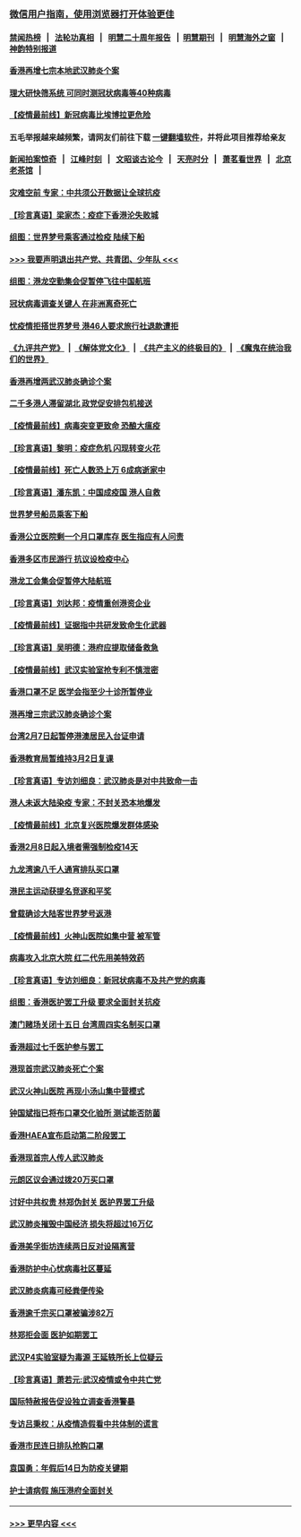 ### [微信用户指南，使用浏览器打开体验更佳](https://github.com/gfw-breaker/banned-news1/blob/master/indexes/wechat-guide.md?t=0)
#### [禁闻热榜](热点新闻.md?t=0)  &nbsp;&nbsp;|&nbsp;&nbsp; [法轮功真相](https://github.com/gfw-breaker/truth/blob/master/README.md?t=0) &nbsp;&nbsp;|&nbsp;&nbsp; [明慧二十周年报告](https://github.com/gfw-breaker/mh-reports/blob/master/README.md?t=0) &nbsp;&nbsp;|&nbsp;&nbsp;[明慧期刊](https://github.com/gfw-breaker/mh-qikan) &nbsp;&nbsp;|&nbsp;&nbsp; [明慧海外之窗](https://github.com/gfw-breaker/mh-news/blob/master/README.md?t=0) &nbsp;&nbsp;|&nbsp;&nbsp; [神韵特别报道](https://github.com/gfw-breaker/mh-news/blob/master/shenyun.md?t=0)
#### [香港再增七宗本地武汉肺炎个案](../pages/nsc415/n11862405.md?t=02121033) 
#### [理大研快筛系统 可同时测冠状病毒等40种病毒](../pages/nsc415/n11862376.md?t=02121033) 
#### [【疫情最前线】新冠病毒比埃博拉更危险](../pages/nsc415/n11862199.md?t=02121033) 
#### 五毛举报越来越频繁，请网友们前往下载 [一键翻墙软件](https://github.com/gfw-breaker/ssr-accounts)，并将此项目推荐给亲友
#### [新闻拍案惊奇](https://github.com/gfw-breaker/banned-news1/blob/master/pages/link4.md) &nbsp;&nbsp;|&nbsp;&nbsp; [江峰时刻](https://github.com/gfw-breaker/banned-news1/blob/master/pages/link4.md) &nbsp;&nbsp;|&nbsp;&nbsp; [文昭谈古论今](https://github.com/gfw-breaker/banned-news1/blob/master/pages/link4.md) &nbsp;&nbsp;|&nbsp;&nbsp; [天亮时分](https://github.com/gfw-breaker/banned-news1/blob/master/pages/link4.md) &nbsp;&nbsp;|&nbsp;&nbsp; [萧茗看世界](https://github.com/gfw-breaker/banned-news1/blob/master/pages/link4.md) &nbsp;&nbsp;|&nbsp;&nbsp; [北京老茶馆](https://github.com/gfw-breaker/banned-news1/blob/master/pages/link4.md) &nbsp;&nbsp;|&nbsp;&nbsp; 
#### [灾难空前 专家：中共须公开数据让全球抗疫](../pages/nsc415/n11862162.md?t=02121033) 
#### [【珍言真语】梁家杰：疫症下香港沦失败城](../pages/nsc415/n11861588.md?t=02121033) 
#### [组图：世界梦号乘客通过检疫 陆续下船](../pages/nsc415/n11858302.md?t=02121033) 
#### [>>> 我要声明退出共产党、共青团、少年队 <<<](https://github.com/begood0513/goodnews/blob/master/quit/letter.md) 
#### [组图：港龙空勤集会促暂停飞往中国航班](../pages/nsc415/n11858190.md?t=02121033) 
#### [冠状病毒调查关键人 在非洲离奇死亡](../pages/nsc415/n11859798.md?t=02121033) 
#### [忧疫情拒搭世界梦号 港46人要求旅行社退款遭拒](../pages/nsc415/n11859849.md?t=02121033) 
#### [《九评共产党》](https://github.com/begood0513/9ping.md/blob/master/README.md) &nbsp;|&nbsp; [《解体党文化》](../../../../jtdwh.md/blob/master/README.md)  &nbsp;|&nbsp; [《共产主义的终极目的》](../../../../gczydzjmd.md/blob/master/README.md) &nbsp;|&nbsp; [《魔鬼在统治我们的世界》](../../../../mgztzwmdsj.md/blob/master/README.md) 
#### [香港再增两武汉肺炎确诊个案](../pages/nsc415/n11859833.md?t=02121033) 
#### [二千多港人滞留湖北 政党促安排包机接送](../pages/nsc415/n11859831.md?t=02121033) 
#### [【疫情最前线】病毒突变更致命 恐酿大瘟疫](../pages/nsc415/n11859604.md?t=02121033) 
#### [【珍言真语】黎明：疫症危机 闪现转变火花](../pages/nsc415/n11859199.md?t=02121033) 
#### [【疫情最前线】死亡人数恐上万 6成病逝家中](../pages/nsc415/n11856687.md?t=02121033) 
#### [【珍言真语】潘东凯：中国成疫国 港人自救](../pages/nsc415/n11856962.md?t=02121033) 
#### [世界梦号船员乘客下船](../pages/nsc415/n11856883.md?t=02121033) 
#### [香港公立医院剩一个月口罩库存 医生指应有人问责](../pages/nsc415/n11856875.md?t=02121033) 
#### [香港多区市民游行 抗议设检疫中心](../pages/nsc415/n11856866.md?t=02121033) 
#### [港龙工会集会促暂停大陆航班](../pages/nsc415/n11856840.md?t=02121033) 
#### [【珍言真语】刘达邦：疫情重创港资企业](../pages/nsc415/n11854274.md?t=02121033) 
#### [【疫情最前线】证据指中共研发致命生化武器](../pages/nsc415/n11853087.md?t=02121033) 
#### [【珍言真语】吴明德：港府应提取储备救急](../pages/nsc415/n11852734.md?t=02121033) 
#### [【疫情最前线】武汉实验室抢专利不慎泄密](../pages/nsc415/n11850310.md?t=02121033) 
#### [香港口罩不足 医学会指至少十诊所暂停业](../pages/nsc415/n11850301.md?t=02121033) 
#### [港再增三宗武汉肺炎确诊个案](../pages/nsc415/n11850328.md?t=02121033) 
#### [台湾2月7日起暂停港澳居民入台证申请](../pages/nsc415/n11850304.md?t=02121033) 
#### [香港教育局暂维持3月2日复课](../pages/nsc415/n11850260.md?t=02121033) 
#### [【珍言真语】专访刘细良：武汉肺炎是对中共致命一击](../pages/nsc415/n11849934.md?t=02121033) 
#### [港人未返大陆染疫 专家：不封关恐本地爆发](../pages/nsc415/n11848021.md?t=02121033) 
#### [【疫情最前线】北京复兴医院爆发群体感染](../pages/nsc415/n11847626.md?t=02121033) 
#### [香港2月8日起入境者需强制检疫14天](../pages/nsc415/n11847658.md?t=02121033) 
#### [九龙湾逾八千人通宵排队买口罩](../pages/nsc415/n11847647.md?t=02121033) 
#### [港民主运动获提名竞逐和平奖](../pages/nsc415/n11847633.md?t=02121033) 
#### [曾载确诊大陆客世界梦号返港](../pages/nsc415/n11847608.md?t=02121033) 
#### [【疫情最前线】火神山医院如集中营 被军管](../pages/nsc415/n11847524.md?t=02121033) 
#### [病毒攻入北京大院 红二代先用美特效药](../pages/nsc415/n11847427.md?t=02121033) 
#### [【珍言真语】专访刘细良：新冠状病毒不及共产党的病毒](../pages/nsc415/n11847164.md?t=02121033) 
#### [组图：香港医护罢工升级 要求全面封关抗疫](../pages/nsc415/n11844107.md?t=02121033) 
#### [澳门赌场关闭十五日 台湾周四实名制买口罩](../pages/nsc415/n11845083.md?t=02121033) 
#### [香港超过七千医护参与罢工](../pages/nsc415/n11845051.md?t=02121033) 
#### [港现首宗武汉肺炎死亡个案](../pages/nsc415/n11844998.md?t=02121033) 
#### [武汉火神山医院 再现小汤山集中营模式](../pages/nsc415/n11844763.md?t=02121033) 
#### [钟国斌指已将布口罩交化验所 测试能否防菌](../pages/nsc415/n11842783.md?t=02121033) 
#### [香港HAEA宣布启动第二阶段罢工](../pages/nsc415/n11842723.md?t=02121033) 
#### [香港现首宗人传人武汉肺炎](../pages/nsc415/n11842766.md?t=02121033) 
#### [元朗区议会通过拨20万买口罩](../pages/nsc415/n11842754.md?t=02121033) 
#### [讨好中共权贵 林郑伪封关 医护界罢工升级](../pages/nsc415/n11842359.md?t=02121033) 
#### [武汉肺炎摧毁中国经济 损失将超过16万亿](../pages/nsc415/n11839723.md?t=02121033) 
#### [香港美孚街坊连续两日反对设隔离营](../pages/nsc415/n11839962.md?t=02121033) 
#### [香港防护中心忧病毒社区蔓延](../pages/nsc415/n11839933.md?t=02121033) 
#### [武汉肺炎病毒可经粪便传染](../pages/nsc415/n11839939.md?t=02121033) 
#### [香港逾千宗买口罩被骗涉82万](../pages/nsc415/n11839914.md?t=02121033) 
#### [林郑拒会面 医护如期罢工](../pages/nsc415/n11839892.md?t=02121033) 
#### [武汉P4实验室疑为毒源 王延轶所长上位疑云](../pages/nsc415/n11835543.md?t=02121033) 
#### [【珍言真语】萧若元:武汉疫情或令中共亡党](../pages/nsc415/n11829394.md?t=02121033) 
#### [国际特赦报告促设独立调查香港警暴](../pages/nsc415/n11833845.md?t=02121033) 
#### [专访吕秉权：从疫情造假看中共体制的谎言](../pages/nsc415/n11833813.md?t=02121033) 
#### [香港市民连日排队抢购口罩](../pages/nsc415/n11833794.md?t=02121033) 
#### [袁国勇：年假后14日为防疫关键期](../pages/nsc415/n11831088.md?t=02121033) 
#### [护士请病假 施压港府全面封关](../pages/nsc415/n11831030.md?t=02121033) 

----
#### [ >>> 更早内容 <<< ](../indexes/nsc415-earlier.md)
